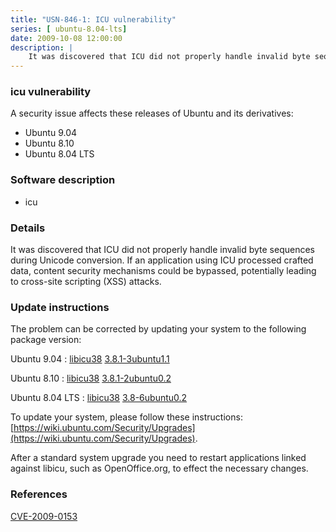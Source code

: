 ```yaml
---
title: "USN-846-1: ICU vulnerability"
series: [ ubuntu-8.04-lts]
date: 2009-10-08 12:00:00
description: |
    It was discovered that ICU did not properly handle invalid byte sequences during Unicode conversion. If an application using ICU processed crafted data, content security mechanisms could be bypassed, potentially leading to cross-site scripting (XSS) attacks. 
--- 
```

 
 


### icu vulnerability

A security issue affects these releases of Ubuntu and its derivatives:

* Ubuntu 9.04
* Ubuntu 8.10
* Ubuntu 8.04 LTS

### Software description

* icu 

### Details

It was discovered that ICU did not properly handle invalid byte sequences during Unicode conversion. If an application using ICU processed crafted data, content security mechanisms could be bypassed, potentially leading to cross-site scripting (XSS) attacks. 

### Update instructions

The problem can be corrected by updating your system to the following package version:

Ubuntu 9.04
 : [libicu38](https://launchpad.net/ubuntu/+source/icu) <span> [3.8.1-3ubuntu1.1](https://launchpad.net/ubuntu/+source/icu/3.8.1-3ubuntu1.1) </span> 

Ubuntu 8.10
 : [libicu38](https://launchpad.net/ubuntu/+source/icu) <span> [3.8.1-2ubuntu0.2](https://launchpad.net/ubuntu/+source/icu/3.8.1-2ubuntu0.2) </span> 

Ubuntu 8.04 LTS
 : [libicu38](https://launchpad.net/ubuntu/+source/icu) <span> [3.8-6ubuntu0.2](https://launchpad.net/ubuntu/+source/icu/3.8-6ubuntu0.2) </span> 

To update your system, please follow these instructions: [https://wiki.ubuntu.com/Security/Upgrades](https://wiki.ubuntu.com/Security/Upgrades).

After a standard system upgrade you need to restart applications linked against libicu, such as OpenOffice.org, to effect the necessary changes. 

### References

 
 [CVE-2009-0153](http://people.ubuntu.com/~ubuntu-security/cve/CVE-2009-0153)
 

